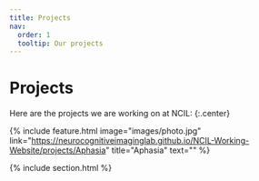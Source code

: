 ```yaml
---
title: Projects
nav:
  order: 1
  tooltip: Our projects 
---
```


# <i class="fas fa-wrench"></i>Projects

Here are the projects we are working on at NCIL:
{:.center}

{%
  include feature.html
  image="images/photo.jpg"
  link="https://neurocognitiveimaginglab.github.io/NCIL-Working-Website/projects/Aphasia"
  title="Aphasia"
  text=""
%}

{% include section.html %}
